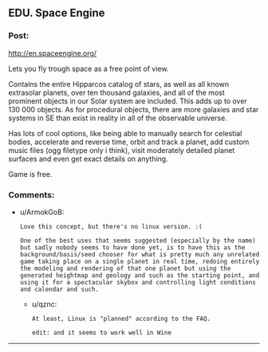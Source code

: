 ## EDU. Space Engine

### Post:

http://en.spaceengine.org/

Lets you fly trough space as a free point of view.

Contains the entire Hipparcos catalog of stars, as well as all known extrasolar planets, over ten thousand galaxies, and all of the most prominent objects in our Solar system are included. This adds up to over 130 000 objects. 
As for procedural objects, there are more galaxies and star systems in SE than exist in reality in all of the observable universe.

Has lots of cool options, like being able to manually search for celestial bodies, accelerate and reverse time, orbit and track a planet, add custom music files (ogg filetype only i think), visit moderately detailed planet surfaces and even get exact details on anything.

Game is free.

### Comments:

- u/ArmokGoB:
  ```
  Love this concept, but there's no linux version. :(

  One of the best uses that seems suggested (especially by the name) but sadly nobody seems to have done yet, is to have this as the background/basis/seed chooser for what is pretty much any unrelated game taking place on a single planet in real time, redoing entirely the modeling and rendering of that one planet but using the generated heightmap and geology and such as the starting point, and using it for a spectacular skybox and controlling light conditions and calendar and such.
  ```

  - u/qznc:
    ```
    At least, Linux is "planned" according to the FAQ.

    edit: and it seems to work well in Wine
    ```

---

